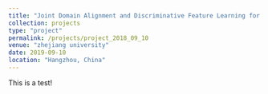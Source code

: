 ```yaml
---
title: "Joint Domain Alignment and Discriminative Feature Learning for Unsupervised Deep Domain Adaptation"
collection: projects
type: "project"
permalink: /projects/project_2018_09_10
venue: "zhejiang university"
date: 2019-09-10
location: "Hangzhou, China"
---
```


This is a test!
